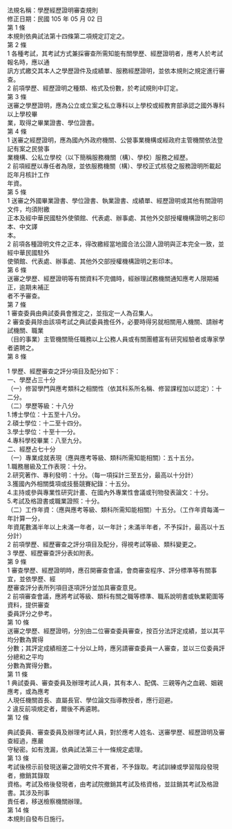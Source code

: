 法規名稱：學歷經歷證明審查規則  
修正日期：民國 105 年 05 月 02 日  
第 1 條  
本規則依典試法第十四條第二項規定訂定之。  
第 2 條  
1 各種考試，其考試方式兼採審查所需知能有關學歷、經歷證明者，應考人於考試報名時，應以通  
訊方式繳交其本人之學歷證件及成績單、服務經歷證明，並依本規則之規定進行審查。  
2 前項學歷、經歷證明之種類、格式及份數，於考試規則中訂定。  
第 3 條  
送審之學歷證明，應為公立或立案之私立專科以上學校或經教育部承認之國外專科以上學校畢  
業，取得之畢業證書、學位證書。  
第 4 條  
1 送審之經歷證明，應為國內外政府機關、公營事業機構或經政府主管機關依法登記有案之民營事  
業機構、公私立學校（以下簡稱服務機關（構）、學校）服務之經歷。  
2 前項經歷以專任者為限，並依服務機關（構）、學校正式核發之服務證明所載起訖年月核計工作  
年資。  
第 5 條  
1 送審之外國畢業證書、學位證書、執業證書、成績單、經歷證明或其他有關證明文件，均須附繳  
正本及經中華民國駐外使領館、代表處、辦事處、其他外交部授權機構證明之影印本、中文譯  
本。  
2 前項各種證明文件之正本，得改繳經當地國合法公證人證明與正本完全一致，並經中華民國駐外  
使領館、代表處、辦事處、其他外交部授權機構證明之影印本。  
第 6 條  
送審之學歷、經歷證明等有關資料不完備時，經辦理試務機關通知應考人限期補正，逾期未補正  
者不予審查。  
第 7 條  
1 審查委員由典試委員會推定之，並指定一人為召集人。  
2 審查委員除由該項考試之典試委員擔任外，必要時得另就相關用人機關、請辦考試機關、職業  
（目的事業）主管機關簡任職務以上公務人員或有關團體富有研究經驗者或專家學者遴聘之。  
第 8 條  


1 學歷、經歷審查之評分項目及配分如下：  
一、學歷占三十分  
（一）修習學門與應考類科之相關性（依其科系所名稱、修習課程加以認定）：十二分。  
（二）學歷等級：十八分  
1.博士學位：十五至十八分。  
2.碩士學位：十二至十四分。  
3.學士學位：十至十一分。  
4.專科學校畢業：八至九分。  
二、經歷占七十分  
（一）專業成就表現（應與應考等級、類科所需知能相關）：五十五分。  
1.職務層級及工作表現：十分。  
2.研究著作、專利發明：十分。（每一項採計三至五分，最高以十分計）  
3.獲國內外相關獎項或技藝競賽紀錄：十五分。  
4.主持或參與專業性研究計畫、在國內外專業性會議或刊物發表論文：十分。  
5.考試及格證書或職業證照：十分。  
（二）工作年資：（應與應考等級、類科所需知能相關）十五分。（工作年資每滿一年計算一分，  
年資尾數滿半年以上未滿一年者，以一年計；未滿半年者，不予採計，最高以十五分計）  
2 前項學歷、經歷審查之評分項目及配分，得視考試等級、類科變更之。  
3 學歷、經歷審查評分表如附表。  
第 9 條  
1 審查學歷、經歷證明時，應召開審查會議，會商審查程序、評分標準等有關事宜，並依學歷、經  
歷審查評分表所列項目逐項評分並加具審查意見。  
2 前項審查會議，應將考試等級、類科有關之職等標準、職系說明書或執業範圍等資料，提供審查  
委員評分之參考。  
第 10 條  
送審之學歷、經歷證明，分別由二位審查委員審查，按百分法評定成績，並以其平均分數為實得  
分數；其評定成績相差二十分以上時，應另請審查委員一人審查，並以三位委員評分總和之平均  
分數為實得分數。  
第 11 條  
1 典試委員、審查委員及辦理考試人員，其有本人、配偶、三親等內之血親、姻親應考，或為應考  
人現任機關首長、直屬長官、學位論文指導教授者，應行迴避。  
2 違反前項規定者，爾後不再遴聘。  
第 12 條  


典試委員、審查委員及辦理考試人員，對於應考人姓名、送審學歷、經歷證明及審查經過，應嚴  
守秘密。如有洩漏，依典試法第三十一條規定處理。  
第 13 條  
考試後榜示前發現送審之證明文件不實者，不予錄取。考試訓練或學習階段發現者，撤銷其錄取  
資格。考試及格後發現者，由考試院撤銷其考試及格資格，並註銷其考試及格證書。其涉及刑事  
責任者，移送檢察機關辦理。  
第 14 條  
本規則自發布日施行。  


